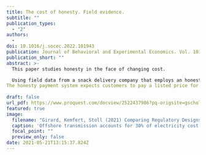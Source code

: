 ```yaml
---
title: The cost of honesty. Field evidence.
subtitle: ""
publication_types:
  - "2"
authors:
  - 
doi: 10.1016/j.socec.2022.101943
publication: Journal of Behavioral and Experimental Economics. Vol. 101, Dezember 2022.
publication_short: ""
abstract: >-
  This paper studies honesty in the face of changing cost. 

  Using field data from a snack delivery company that employs an honesty payment system, the paper presents an event study to analyze how price increases affect pay rates.
The honesty payment system expects customers to pay a listed price for each consumed snack. This allows to measure honesty with the pay rate that compares consumption to payments. The results, which draw on deliveries from several thousand firms, show that price increases that make honest behavior more costly cause more cheating. Price increases of 15 percent. trigger a fall in pay rates of 11 percent..
 
draft: false
url_pdf: https://www.proquest.com/docview/2522437986?pq-origsite=gscholar&fromopenview=true
featured: true
image:
  filename: "Girard, Kemfert, Stoll (2021) Comparing Regulatory Designs for the Transmission of Offshore Wind Energy.pdf"
  caption: 'Offshore transmission accounts for 30% of electricity cost from offshore wind farms.'
  focal_point: ""
  preview_only: false
date: 2021-05-21T13:15:37.824Z
---
```

